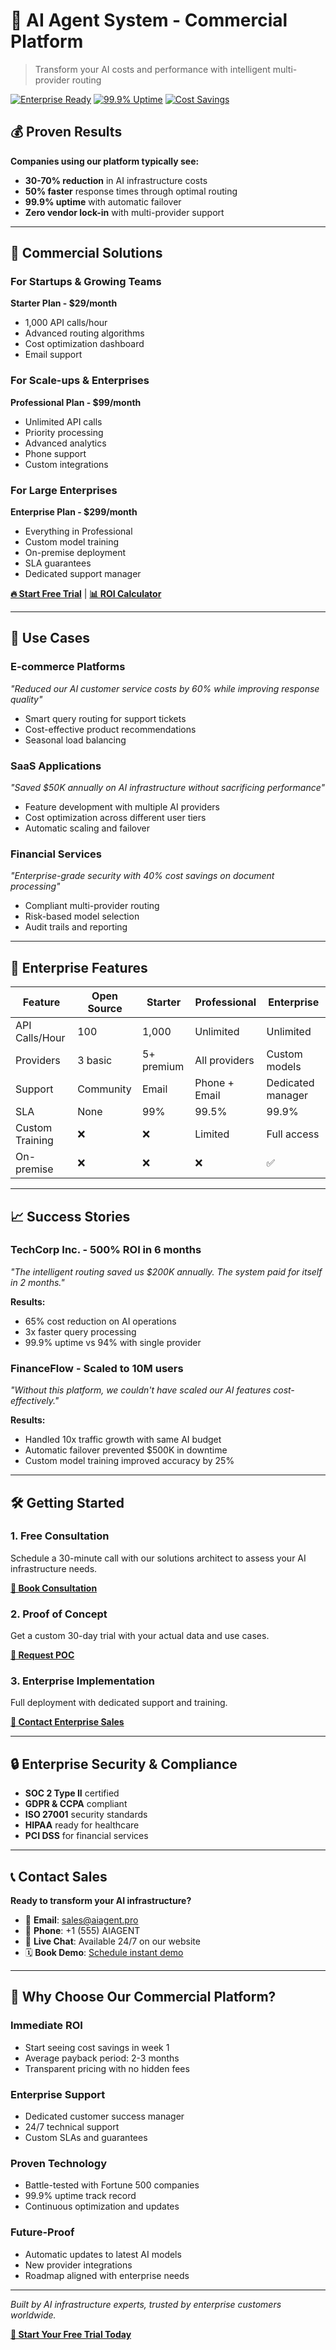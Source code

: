 # 🚀 AI Agent System - Commercial Platform

> Transform your AI costs and performance with intelligent multi-provider routing

[![Enterprise Ready](https://img.shields.io/badge/Enterprise-Ready-green)](https://aiagent.pro/enterprise)
[![99.9% Uptime](https://img.shields.io/badge/Uptime-99.9%25-brightgreen)](https://status.aiagent.pro)
[![Cost Savings](https://img.shields.io/badge/Cost_Savings-30--70%25-orange)](https://aiagent.pro/savings-calculator)

## 💰 Proven Results

**Companies using our platform typically see:**
- **30-70% reduction** in AI infrastructure costs
- **50% faster** response times through optimal routing
- **99.9% uptime** with automatic failover
- **Zero vendor lock-in** with multi-provider support

---

## 🏢 Commercial Solutions

### For Startups & Growing Teams
**Starter Plan - $29/month**
- 1,000 API calls/hour
- Advanced routing algorithms
- Cost optimization dashboard
- Email support

### For Scale-ups & Enterprises  
**Professional Plan - $99/month**
- Unlimited API calls
- Priority processing
- Advanced analytics
- Phone support
- Custom integrations

### For Large Enterprises
**Enterprise Plan - $299/month**
- Everything in Professional
- Custom model training
- On-premise deployment
- SLA guarantees
- Dedicated support manager

[**🔥 Start Free Trial**](https://aiagent.pro/signup) | [**📊 ROI Calculator**](https://aiagent.pro/roi-calculator)

---

## 🎯 Use Cases

### **E-commerce Platforms**
*"Reduced our AI customer service costs by 60% while improving response quality"*
- Smart query routing for support tickets
- Cost-effective product recommendations
- Seasonal load balancing

### **SaaS Applications** 
*"Saved $50K annually on AI infrastructure without sacrificing performance"*
- Feature development with multiple AI providers
- Cost optimization across different user tiers
- Automatic scaling and failover

### **Financial Services**
*"Enterprise-grade security with 40% cost savings on document processing"*
- Compliant multi-provider routing
- Risk-based model selection
- Audit trails and reporting

---

## 🔧 Enterprise Features

| Feature | Open Source | Starter | Professional | Enterprise |
|---------|-------------|---------|--------------|------------|
| API Calls/Hour | 100 | 1,000 | Unlimited | Unlimited |
| Providers | 3 basic | 5+ premium | All providers | Custom models |
| Support | Community | Email | Phone + Email | Dedicated manager |
| SLA | None | 99% | 99.5% | 99.9% |
| Custom Training | ❌ | ❌ | Limited | Full access |
| On-premise | ❌ | ❌ | ❌ | ✅ |

---

## 📈 Success Stories

### TechCorp Inc. - 500% ROI in 6 months
*"The intelligent routing saved us $200K annually. The system paid for itself in 2 months."*

**Results:**
- 65% cost reduction on AI operations
- 3x faster query processing
- 99.9% uptime vs 94% with single provider

### FinanceFlow - Scaled to 10M users
*"Without this platform, we couldn't have scaled our AI features cost-effectively."*

**Results:**
- Handled 10x traffic growth with same AI budget
- Automatic failover prevented $500K in downtime
- Custom model training improved accuracy by 25%

---

## 🛠️ Getting Started

### 1. **Free Consultation**
Schedule a 30-minute call with our solutions architect to assess your AI infrastructure needs.

[**📅 Book Consultation**](https://calendly.com/aiagent-solutions)

### 2. **Proof of Concept**
Get a custom 30-day trial with your actual data and use cases.

[**🧪 Request POC**](https://aiagent.pro/poc-request)

### 3. **Enterprise Implementation**
Full deployment with dedicated support and training.

[**🏢 Contact Enterprise Sales**](https://aiagent.pro/enterprise-contact)

---

## 🔒 Enterprise Security & Compliance

- **SOC 2 Type II** certified
- **GDPR & CCPA** compliant
- **ISO 27001** security standards
- **HIPAA** ready for healthcare
- **PCI DSS** for financial services

---

## 📞 Contact Sales

**Ready to transform your AI infrastructure?**

- 📧 **Email**: sales@aiagent.pro
- 📱 **Phone**: +1 (555) AIAGENT
- 💬 **Live Chat**: Available 24/7 on our website
- 🗓️ **Book Demo**: [Schedule instant demo](https://aiagent.pro/demo)

---

## 🌟 Why Choose Our Commercial Platform?

### **Immediate ROI**
- Start seeing cost savings in week 1
- Average payback period: 2-3 months
- Transparent pricing with no hidden fees

### **Enterprise Support** 
- Dedicated customer success manager
- 24/7 technical support
- Custom SLAs and guarantees

### **Proven Technology**
- Battle-tested with Fortune 500 companies
- 99.9% uptime track record
- Continuous optimization and updates

### **Future-Proof**
- Automatic updates to latest AI models
- New provider integrations
- Roadmap aligned with enterprise needs

---

*Built by AI infrastructure experts, trusted by enterprise customers worldwide.*

[**🚀 Start Your Free Trial Today**](https://aiagent.pro/signup?source=github)
